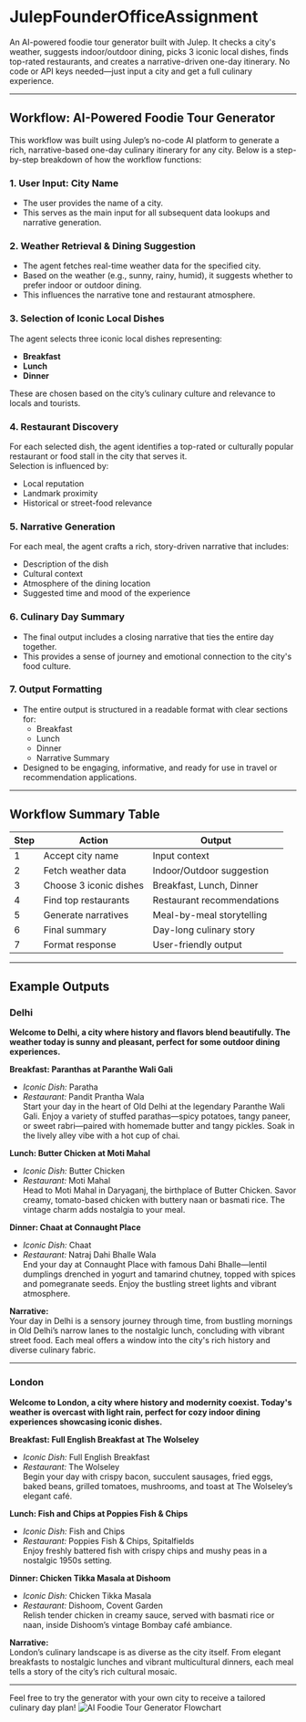 # JulepFounderOfficeAssignment

An AI-powered foodie tour generator built with Julep. It checks a city's weather, suggests indoor/outdoor dining, picks 3 iconic local dishes, finds top-rated restaurants, and creates a narrative-driven one-day itinerary. No code or API keys needed—just input a city and get a full culinary experience.

---

## Workflow: AI-Powered Foodie Tour Generator

This workflow was built using Julep’s no-code AI platform to generate a rich, narrative-based one-day culinary itinerary for any city. Below is a step-by-step breakdown of how the workflow functions:

### 1. User Input: City Name
- The user provides the name of a city.
- This serves as the main input for all subsequent data lookups and narrative generation.

### 2. Weather Retrieval & Dining Suggestion
- The agent fetches real-time weather data for the specified city.
- Based on the weather (e.g., sunny, rainy, humid), it suggests whether to prefer indoor or outdoor dining.
- This influences the narrative tone and restaurant atmosphere.

### 3. Selection of Iconic Local Dishes
The agent selects three iconic local dishes representing:
- **Breakfast**
- **Lunch**
- **Dinner**

These are chosen based on the city’s culinary culture and relevance to locals and tourists.

### 4. Restaurant Discovery
For each selected dish, the agent identifies a top-rated or culturally popular restaurant or food stall in the city that serves it.  
Selection is influenced by:
- Local reputation  
- Landmark proximity  
- Historical or street-food relevance  

### 5. Narrative Generation
For each meal, the agent crafts a rich, story-driven narrative that includes:
- Description of the dish  
- Cultural context  
- Atmosphere of the dining location  
- Suggested time and mood of the experience  

### 6. Culinary Day Summary
- The final output includes a closing narrative that ties the entire day together.
- This provides a sense of journey and emotional connection to the city's food culture.

### 7. Output Formatting
- The entire output is structured in a readable format with clear sections for:
  - Breakfast  
  - Lunch  
  - Dinner  
  - Narrative Summary  
- Designed to be engaging, informative, and ready for use in travel or recommendation applications.

---

## Workflow Summary Table

| Step | Action                    | Output                          |
|-------|---------------------------|----------------------------------|
| 1     | Accept city name          | Input context                    |
| 2     | Fetch weather data        | Indoor/Outdoor suggestion        |
| 3     | Choose 3 iconic dishes    | Breakfast, Lunch, Dinner         |
| 4     | Find top restaurants      | Restaurant recommendations       |
| 5     | Generate narratives       | Meal-by-meal storytelling        |
| 6     | Final summary             | Day-long culinary story          |
| 7     | Format response           | User-friendly output             |

---

## Example Outputs

### Delhi

**Welcome to Delhi, a city where history and flavors blend beautifully. The weather today is sunny and pleasant, perfect for some outdoor dining experiences.**

**Breakfast: Paranthas at Paranthe Wali Gali**  
- *Iconic Dish:* Paratha  
- *Restaurant:* Pandit Prantha Wala  
Start your day in the heart of Old Delhi at the legendary Paranthe Wali Gali. Enjoy a variety of stuffed parathas—spicy potatoes, tangy paneer, or sweet rabri—paired with homemade butter and tangy pickles. Soak in the lively alley vibe with a hot cup of chai.

**Lunch: Butter Chicken at Moti Mahal**  
- *Iconic Dish:* Butter Chicken  
- *Restaurant:* Moti Mahal  
Head to Moti Mahal in Daryaganj, the birthplace of Butter Chicken. Savor creamy, tomato-based chicken with buttery naan or basmati rice. The vintage charm adds nostalgia to your meal.

**Dinner: Chaat at Connaught Place**  
- *Iconic Dish:* Chaat  
- *Restaurant:* Natraj Dahi Bhalle Wala  
End your day at Connaught Place with famous Dahi Bhalle—lentil dumplings drenched in yogurt and tamarind chutney, topped with spices and pomegranate seeds. Enjoy the bustling street lights and vibrant atmosphere.

**Narrative:**  
Your day in Delhi is a sensory journey through time, from bustling mornings in Old Delhi’s narrow lanes to the nostalgic lunch, concluding with vibrant street food. Each meal offers a window into the city's rich history and diverse culinary fabric.

---

### London

**Welcome to London, a city where history and modernity coexist. Today's weather is overcast with light rain, perfect for cozy indoor dining experiences showcasing iconic dishes.**

**Breakfast: Full English Breakfast at The Wolseley**  
- *Iconic Dish:* Full English Breakfast  
- *Restaurant:* The Wolseley  
Begin your day with crispy bacon, succulent sausages, fried eggs, baked beans, grilled tomatoes, mushrooms, and toast at The Wolseley’s elegant café.

**Lunch: Fish and Chips at Poppies Fish & Chips**  
- *Iconic Dish:* Fish and Chips  
- *Restaurant:* Poppies Fish & Chips, Spitalfields  
Enjoy freshly battered fish with crispy chips and mushy peas in a nostalgic 1950s setting.

**Dinner: Chicken Tikka Masala at Dishoom**  
- *Iconic Dish:* Chicken Tikka Masala  
- *Restaurant:* Dishoom, Covent Garden  
Relish tender chicken in creamy sauce, served with basmati rice or naan, inside Dishoom’s vintage Bombay café ambiance.

**Narrative:**  
London’s culinary landscape is as diverse as the city itself. From elegant breakfasts to nostalgic lunches and vibrant multicultural dinners, each meal tells a story of the city’s rich cultural mosaic.

---

Feel free to try the generator with your own city to receive a tailored culinary day plan!
![AI Foodie Tour Generator Flowchart](https://github.com/user-attachments/assets/f7a8e146-0419-402a-8abe-f4d6c551e71a)


